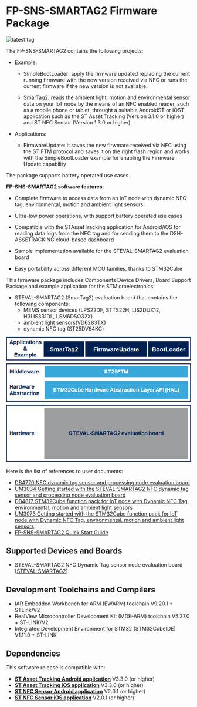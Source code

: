 # FP-SNS-SMARTAG2 Firmware Package

![latest tag](https://img.shields.io/github/v/tag/STMicroelectronics/fp-sns-smartag2.svg?color=brightgreen)

The FP-SNS-SMARTAG2 contains the following projects:

- Example:

  - SimpleBootLoader: apply the firmware updated replacing the current running firmware with the new version received via NFC or runs the current firmware if the new version is not available.

  - SmarTag2: reads the ambient light, motion and environmental sensor data on your IoT node by the means of an NFC enabled reader, such as a mobile phone or tablet, throught a suitable AndroidST or iOST application such as the ST Asset Tracking (Version 3.1.0 or higher) and ST NFC Sensor (Version 1.3.0 or higher). .

- Applications:

  - FirmwareUpdate: it saves the new firwmare received via NFC using the ST FTM protocol and saves it on the right flash region and works with the SimpleBootLoader example for enabling the Firmware Update capability

The package supports battery operated use cases.

**FP-SNS-SMARTAG2 software features**:

- Complete firmware to access data from an IoT node with dynamic NFC tag, environmental, motion and ambient light sensors 

- Ultra-low power operations, with support battery operated use cases

- Compatible with the STAssetTracking application for Android/iOS for reading data logs from the NFC tag and for sending them to the DSH-ASSETRACKING cloud-based dashboard

- Sample implementation available for the STEVAL-SMARTAG2 evaluation board

- Easy portability across different MCU families, thanks to STM32Cube

This firmware package includes Components Device Drivers, Board Support Package and example application for the STMicroelectronics:

- STEVAL-SMARTAG2 (SmarTag2) evaluation board that contains the following components:
  - MEMS sensor devices (LPS22DF, STTS22H, LIS2DUX12, H3LIS331DL, LSM6DSO32X)
  - ambient light sensors(VD6283TX)
  - dynamic NFC tag (ST25DV64KC)

[![The FP-SNS-SMARTAG2 package contents](_htmresc/FP-SNS-SMARTAG2_Software_Architecture.png)]()

Here is the list of references to user documents:

- [DB4770 NFC dynamic tag sensor and processing node evaluation board](https://www.st.com/resource/en/data_brief/steval-smartag2.pdf)
- [UM3034 Getting started with the STEVAL-SMARTAG2 NFC dynamic tag sensor and processing node evaluation board](https://www.st.com/resource/en/user_manual/um3034-getting-started-with-the-stevalsmartag2-nfc-dynamic-tag-sensor-and-processing-node-evaluation-board-stmicroelectronics.pdf)
- [DB4817 STM32Cube function pack for IoT node with Dynamic NFC Tag, environmental, motion and ambient light sensors](https://www.st.com/resource/en/data_brief/FP-SNS-SMARTAG2.pdf)
- [UM3073 Getting started with the STM32Cube function pack for IoT node with Dynamic NFC Tag, environmental, motion and ambient light sensors](https://www.st.com/resource/en/user_manual/um3073-getting-started-with-the-stm32cube-function-pack-for-stevalsmartag2-evaluation-board-with-dynamic-nfc-tag-environmental-motion-and-ambient-light-sensors-stmicroelectronics.pdf)
- [FP-SNS-SMARTAG2 Quick Start Guide](https://www.st.com/resource/en/product_presentation/fp-sns-smartag2-quick-start-guide.pdf)

## Supported Devices and Boards

- STEVAL-SMARTAG2 NFC Dynamic Tag sensor node evaluation board \[[STEVAL-SMARTAG2]()\]

## Development Toolchains and Compilers

-   IAR Embedded Workbench for ARM (EWARM) toolchain V9.20.1 + STLink/V2
-   RealView Microcontroller Development Kit (MDK-ARM) toolchain V5.37.0 + ST-LINK/V2
-   Integrated Development Environment for STM32 (STM32CubeIDE) V1.11.0 + ST-LINK
	
## Dependencies 

This software release is compatible with:

- [**ST Asset Tracking Android application**](https://play.google.com/store/apps/details?id=com.st.assetTracking)  V3.3.0 (or higher)
- [**ST Asset Tracking iOS application**](https://apps.apple.com/it/app/st-asset-tracking/id1483734401)  V3.3.0 (or higher)
- [**ST NFC Sensor Android application**](https://play.google.com/store/apps/details?id=com.st.smartTag)  V2.0.1 (or higher)
- [**ST NFC Sensor iOS application**](https://apps.apple.com/it/app/st-nfc-sensor/id1377274569)  V2.0.1 (or higher)
